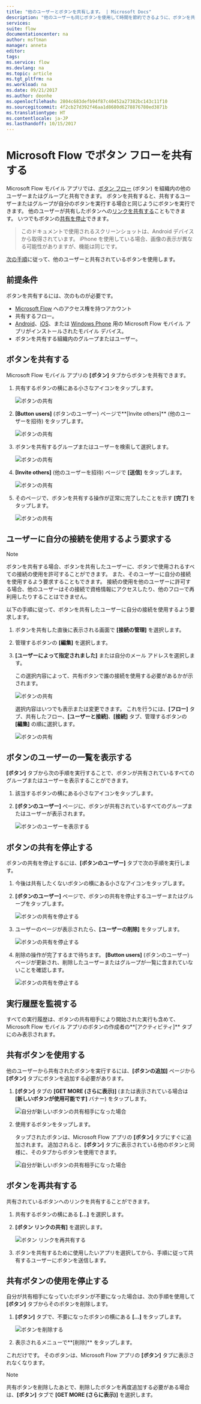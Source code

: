 ```yaml
---
title: "他のユーザーとボタンを共有します。 | Microsoft Docs"
description: "他のユーザーも同じボタンを使用して時間を節約できるように、ボタンを共有します。"
services: 
suite: flow
documentationcenter: na
author: msftman
manager: anneta
editor: 
tags: 
ms.service: flow
ms.devlang: na
ms.topic: article
ms.tgt_pltfrm: na
ms.workload: na
ms.date: 09/21/2017
ms.author: deonhe
ms.openlocfilehash: 2804c683defb94f87c40452a27382bc143c11f10
ms.sourcegitcommit: 4f2cb27d392f46aa1d8680d6278876780ed3871b
ms.translationtype: HT
ms.contentlocale: ja-JP
ms.lasthandoff: 10/15/2017
---
```

# <a name="share-button-flows-in-microsoft-flow"></a>Microsoft Flow でボタン フローを共有する
Microsoft Flow モバイル アプリでは、[ボタン フロー](introduction-to-button-flows.md) (ボタン) を組織内の他のユーザーまたはグループと共有できます。 ボタンを共有すると、共有するユーザーまたはグループが自分のボタンを実行する場合と同じようにボタンを実行できます。 他のユーザーが共有したボタンへの[リンクを共有する](share-buttons.md#re-share-a-button)こともできます。 いつでもボタンの[共有を停止](share-buttons.md#stop-sharing-a-button)できます。

> このドキュメントで使用されるスクリーンショットは、Android デバイスから取得されています。 iPhone を使用している場合、画像の表示が異なる可能性がありますが、機能は同じです。
> 
> 

[次の手順](share-buttons.md#use-shared-buttons)に従って、他のユーザーと共有されているボタンを使用します。

## <a name="prerequisites"></a>前提条件
ボタンを共有するには、次のものが必要です。

* [Microsoft Flow](https://flow.microsoft.com) へのアクセス権を持つアカウント
* 共有するフロー。
* [Android](https://aka.ms/flowmobiledocsandroid)、[iOS](https://aka.ms/flowmobiledocsios)、または [Windows Phone](https://aka.ms/flowmobilewindows) 用の Microsoft Flow モバイル アプリがインストールされたモバイル デバイス。
* ボタンを共有する組織内のグループまたはユーザー。

## <a name="share-a-button"></a>ボタンを共有する
Microsoft Flow モバイル アプリの **[ボタン]** タブからボタンを共有できます。

1. 共有するボタンの横にある小さなアイコンをタップします。
   
    ![ボタンの共有](./media/share-buttons/share-button-flows-buttons-tab.png)
2. **[Button users]** (ボタンのユーザー) ページで**[Invite others]** (他のユーザーを招待) をタップします。
   
    ![ボタンの共有](./media/share-buttons/share-button-flows-button-users.png)
3. ボタンを共有するグループまたはユーザーを検索して選択します。
   
    ![ボタンの共有](./media/share-buttons/share-button-flows-invite-others-select.png)
4. **[Invite others]** (他のユーザーを招待) ページで **[送信]** をタップします。
   
    ![ボタンの共有](./media/share-buttons/share-button-flows-invite-others-send.png)
5. そのページで、ボタンを共有する操作が正常に完了したことを示す **[完了]** をタップします。
   
    ![ボタンの共有](./media/share-buttons/share-button-flows-invite-others-done.png)

## <a name="require-users-to-use-their-own-connections"></a>ユーザーに自分の接続を使用するよう要求する
> [!NOTE]
> ボタンを共有する場合、ボタンを共有したユーザーに、ボタンで使用されるすべての接続の使用を許可することができます。 また、そのユーザーに自分の接続を使用するよう要求することもできます。 接続の使用を他のユーザーに許可する場合、他のユーザーはその接続で資格情報にアクセスしたり、他のフローで再利用したりすることはできません。
> 
> 

以下の手順に従って、ボタンを共有したユーザーに自分の接続を使用するよう要求します。

1. ボタンを共有した直後に表示される画面で **[接続の管理]** を選択します。
2. 管理するボタンの **[編集]** を選択します。
3. **[ユーザーによって指定されました]** または自分のメール アドレスを選択します。
   
    この選択内容によって、共有ボタンで誰の接続を使用する必要があるかが示されます。
   
    ![ボタンの共有](./media/share-buttons/share-button-select-connection-provided-by-user.png)
   
    選択内容はいつでも表示または変更できます。 これを行うには、**[フロー]** タブ、共有したフロー、**[ユーザーと接続]**、**[接続]** タブ、管理するボタンの **[編集]** の順に選択します。
   
    ![ボタンの共有](./media/share-buttons/share-button-flows-conn-provided-by-user.png)

## <a name="view-the-list-of-button-users"></a>ボタンのユーザーの一覧を表示する
**[ボタン]** タブから次の手順を実行することで、ボタンが共有されているすべてのグループまたはユーザーを表示することができます。

1. 該当するボタンの横にある小さなアイコンをタップします。
2. **[ボタンのユーザー]** ページに、ボタンが共有されているすべてのグループまたはユーザーが表示されます。
   
    ![ボタンのユーザーを表示する](./media/share-buttons/share-button-flows-button-users-list.png)

## <a name="stop-sharing-a-button"></a>ボタンの共有を停止する
ボタンの共有を停止するには、**[ボタンのユーザー]** タブで次の手順を実行します。

1. 今後は共有したくないボタンの横にある小さなアイコンをタップします。
2. **[ボタンのユーザー]** ページで、ボタンの共有を停止するユーザーまたはグループをタップします。
   
    ![ボタンの共有を停止する](./media/share-buttons/share-button-flows-remove-user-list.png)
3. ユーザーのページが表示されたら、**[ユーザーの削除]** をタップします。
   
    ![ボタンの共有を停止する](./media/share-buttons/share-button-flows-remove-user.png)
4. 削除の操作が完了するまで待ちます。 **[Button users]** (ボタンのユーザー) ページが更新され、削除したユーザーまたはグループが一覧に含まれていないことを確認します。
   
    ![ボタンの共有を停止する](./media/share-buttons/share-button-flows-remove-user-result.png)

## <a name="monitor-the-run-history"></a>実行履歴を監視する
すべての実行履歴は、ボタンの共有相手により開始された実行も含めて、Microsoft Flow モバイル アプリのボタンの作成者の**[アクティビティ]** タブにのみ表示されます。

## <a name="use-shared-buttons"></a>共有ボタンを使用する
他のユーザーから共有されたボタンを実行するには、**[ボタンの追加]** ページから **[ボタン]** タブにボタンを追加する必要があります。

1. **[ボタン]** タブの **[GET MORE (さらに表示)]** (または表示されている場合は **[新しいボタンが使用可能です]** バナー) をタップします。
   
    ![自分が新しいボタンの共有相手になった場合](./media/share-buttons/share-button-flows-banner.png)
2. 使用するボタンをタップします。
   
    タップされたボタンは、Microsoft Flow アプリの **[ボタン]** タブにすぐに追加されます。 追加されると、**[ボタン]** タブに表示されている他のボタンと同様に、そのタブからボタンを使用できます。
   
    ![自分が新しいボタンの共有相手になった場合](./media/share-buttons/share-button-flows-buttons-shared-with-me.png)

## <a name="re-share-a-button"></a>ボタンを再共有する
共有されているボタンへのリンクを共有することができます。

1. 共有するボタンの横にある **[...]** を選択します。
2. **[ボタン リンクの共有]** を選択します。
   
    ![ボタン リンクを再共有する](./media/share-buttons/re-share-button.png)
3. ボタンを共有するために使用したいアプリを選択してから、手順に従って共有するユーザーにボタンを送信します。

## <a name="stop-using-a-shared-button"></a>共有ボタンの使用を停止する
自分が共有相手になっていたボタンが不要になった場合は、次の手順を使用して **[ボタン]** タブからそのボタンを削除します。

1. **[ボタン]** タブで、不要になったボタンの横にある **[...]** をタップします。
   
    ![ボタンを削除する](./media/share-buttons/share-button-flows-added-shared-button.png)
2. 表示されるメニューで**[削除]** をタップします。

これだけです。 そのボタンは、Microsoft Flow アプリの **[ボタン]** タブに表示されなくなります。

> [!NOTE]
> 共有ボタンを削除したあとで、削除したボタンを再度追加する必要がある場合は、**[ボタン]** タブで **[GET MORE (さらに表示)]** を選択します。
> 
> 

